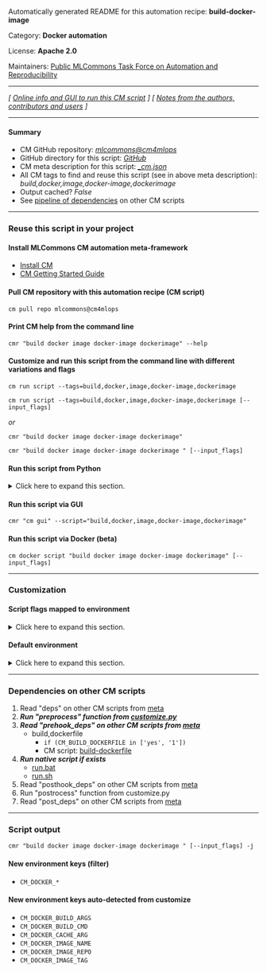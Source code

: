 Automatically generated README for this automation recipe: **build-docker-image**

Category: **Docker automation**

License: **Apache 2.0**

Maintainers: [Public MLCommons Task Force on Automation and Reproducibility](https://github.com/mlcommons/ck/blob/master/docs/taskforce.md)

---
*[ [Online info and GUI to run this CM script](https://access.cknowledge.org/playground/?action=scripts&name=build-docker-image,2c3c4ba2413442e7) ] [ [Notes from the authors, contributors and users](README-extra.md) ]*

---
#### Summary

* CM GitHub repository: *[mlcommons@cm4mlops](https://github.com/mlcommons/cm4mlops/tree/dev)*
* GitHub directory for this script: *[GitHub](https://github.com/mlcommons/cm4mlops/tree/dev/script/build-docker-image)*
* CM meta description for this script: *[_cm.json](_cm.json)*
* All CM tags to find and reuse this script (see in above meta description): *build,docker,image,docker-image,dockerimage*
* Output cached? *False*
* See [pipeline of dependencies](#dependencies-on-other-cm-scripts) on other CM scripts


---
### Reuse this script in your project

#### Install MLCommons CM automation meta-framework

* [Install CM](https://access.cknowledge.org/playground/?action=install)
* [CM Getting Started Guide](https://github.com/mlcommons/ck/blob/master/docs/getting-started.md)

#### Pull CM repository with this automation recipe (CM script)

```cm pull repo mlcommons@cm4mlops```

#### Print CM help from the command line

````cmr "build docker image docker-image dockerimage" --help````

#### Customize and run this script from the command line with different variations and flags

`cm run script --tags=build,docker,image,docker-image,dockerimage`

`cm run script --tags=build,docker,image,docker-image,dockerimage [--input_flags]`

*or*

`cmr "build docker image docker-image dockerimage"`

`cmr "build docker image docker-image dockerimage " [--input_flags]`


#### Run this script from Python

<details>
<summary>Click here to expand this section.</summary>

```python

import cmind

r = cmind.access({'action':'run'
                  'automation':'script',
                  'tags':'build,docker,image,docker-image,dockerimage'
                  'out':'con',
                  ...
                  (other input keys for this script)
                  ...
                 })

if r['return']>0:
    print (r['error'])

```

</details>


#### Run this script via GUI

```cmr "cm gui" --script="build,docker,image,docker-image,dockerimage"```

#### Run this script via Docker (beta)

`cm docker script "build docker image docker-image dockerimage" [--input_flags]`

___
### Customization


#### Script flags mapped to environment
<details>
<summary>Click here to expand this section.</summary>

* `--cache=value`  &rarr;  `CM_DOCKER_CACHE=value`
* `--cm_repo=value`  &rarr;  `CM_MLOPS_REPO=value`
* `--docker_os=value`  &rarr;  `CM_DOCKER_OS=value`
* `--docker_os_version=value`  &rarr;  `CM_DOCKER_OS_VERSION=value`
* `--dockerfile=value`  &rarr;  `CM_DOCKERFILE_WITH_PATH=value`
* `--gh_token=value`  &rarr;  `CM_GH_TOKEN=value`
* `--image_name=value`  &rarr;  `CM_DOCKER_IMAGE_NAME=value`
* `--image_repo=value`  &rarr;  `CM_DOCKER_IMAGE_REPO=value`
* `--image_tag=value`  &rarr;  `CM_DOCKER_IMAGE_TAG=value`
* `--post_run_cmds=value`  &rarr;  `CM_DOCKER_POST_RUN_COMMANDS=value`
* `--pre_run_cmds=value`  &rarr;  `CM_DOCKER_PRE_RUN_COMMANDS=value`
* `--real_run=value`  &rarr;  `CM_REAL_RUN=value`
* `--script_tags=value`  &rarr;  `CM_DOCKER_RUN_SCRIPT_TAGS=value`

**Above CLI flags can be used in the Python CM API as follows:**

```python
r=cm.access({... , "cache":...}
```

</details>

#### Default environment

<details>
<summary>Click here to expand this section.</summary>

These keys can be updated via `--env.KEY=VALUE` or `env` dictionary in `@input.json` or using script flags.

* CM_DOCKER_IMAGE_REPO: `local`
* CM_DOCKER_IMAGE_TAG: `latest`

</details>

___
### Dependencies on other CM scripts


  1. Read "deps" on other CM scripts from [meta](https://github.com/mlcommons/cm4mlops/tree/dev/script/build-docker-image/_cm.json)
  1. ***Run "preprocess" function from [customize.py](https://github.com/mlcommons/cm4mlops/tree/dev/script/build-docker-image/customize.py)***
  1. ***Read "prehook_deps" on other CM scripts from [meta](https://github.com/mlcommons/cm4mlops/tree/dev/script/build-docker-image/_cm.json)***
     * build,dockerfile
       * `if (CM_BUILD_DOCKERFILE in ['yes', '1'])`
       - CM script: [build-dockerfile](https://github.com/mlcommons/cm4mlops/tree/master/script/build-dockerfile)
  1. ***Run native script if exists***
     * [run.bat](https://github.com/mlcommons/cm4mlops/tree/dev/script/build-docker-image/run.bat)
     * [run.sh](https://github.com/mlcommons/cm4mlops/tree/dev/script/build-docker-image/run.sh)
  1. Read "posthook_deps" on other CM scripts from [meta](https://github.com/mlcommons/cm4mlops/tree/dev/script/build-docker-image/_cm.json)
  1. Run "postrocess" function from customize.py
  1. Read "post_deps" on other CM scripts from [meta](https://github.com/mlcommons/cm4mlops/tree/dev/script/build-docker-image/_cm.json)

___
### Script output
`cmr "build docker image docker-image dockerimage " [--input_flags] -j`
#### New environment keys (filter)

* `CM_DOCKER_*`
#### New environment keys auto-detected from customize

* `CM_DOCKER_BUILD_ARGS`
* `CM_DOCKER_BUILD_CMD`
* `CM_DOCKER_CACHE_ARG`
* `CM_DOCKER_IMAGE_NAME`
* `CM_DOCKER_IMAGE_REPO`
* `CM_DOCKER_IMAGE_TAG`